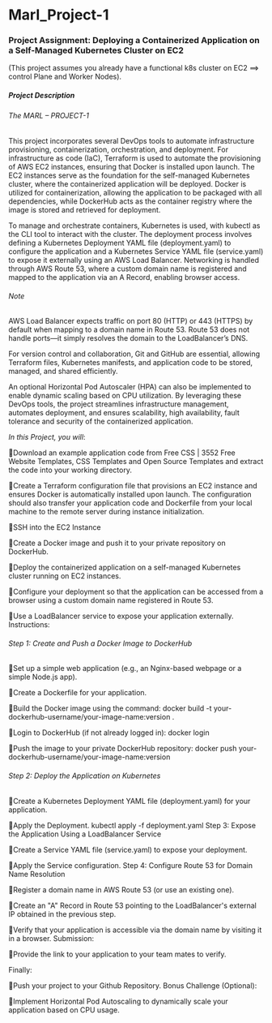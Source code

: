 # Marl_Project-1

### Project Assignment: Deploying a Containerized Application on a Self-Managed Kubernetes Cluster on EC2

(This project assumes you already have a functional k8s cluster on EC2 ==> control Plane and Worker Nodes).

##### Project Description

###### The MARL – PROJECT-1

This project incorporates several DevOps tools to automate infrastructure provisioning, containerization, orchestration, and deployment.
For infrastructure as code (IaC), Terraform is used to automate the provisioning of AWS EC2 instances, ensuring that Docker is installed upon launch.
The EC2 instances serve as the foundation for the self-managed Kubernetes cluster, where the containerized application will be deployed. Docker is utilized for
containerization, allowing the application to be packaged with all dependencies, while DockerHub acts as the container registry where the image is stored and
retrieved for deployment.

To manage and orchestrate containers, Kubernetes is used, with kubectl as the CLI tool to interact with the cluster.
The deployment process involves defining a Kubernetes Deployment YAML file (deployment.yaml) to configure the
application and a Kubernetes Service YAML file (service.yaml) to expose it externally using an AWS Load Balancer.
Networking is handled through AWS Route 53, where a custom domain name is registered and mapped to the application via an A Record, enabling browser access.

###### Note

AWS Load Balancer expects traffic on port 80 (HTTP) or 443 (HTTPS) by default when mapping to a domain name in Route 53.
Route 53 does not handle ports—it simply resolves the domain to the LoadBalancer’s DNS.

For version control and collaboration, Git and GitHub are essential, allowing Terraform files, Kubernetes manifests,
and application code to be stored, managed, and shared efficiently.

An optional Horizontal Pod Autoscaler (HPA) can also be  implemented to enable dynamic scaling based on CPU utilization.
By leveraging these DevOps tools, the project streamlines infrastructure management, automates deployment, and ensures scalability, high availability,
fault tolerance and security of the containerized application.

*In this Project, you will*:

Download an example application code from Free CSS | 3552 Free Website
Templates, CSS Templates and Open Source Templates and extract the code
into your working directory.

Create a Terraform configuration file that provisions an EC2 instance and
ensures Docker is automatically installed upon launch. The configuration
should also transfer your application code and Dockerfile from your local
machine to the remote server during instance initialization.

SSH into the EC2 Instance

Create a Docker image and push it to your private repository on DockerHub.

Deploy the containerized application on a self-managed Kubernetes cluster
running on EC2 instances.

Configure your deployment so that the application can be accessed from a
browser using a custom domain name registered in Route 53.

Use a LoadBalancer service to expose your application externally.
Instructions:

###### Step 1: Create and Push a Docker Image to DockerHub

Set up a simple web application (e.g., an Nginx-based webpage or a simple
Node.js app).

Create a Dockerfile for your application.

Build the Docker image using the command:
docker build -t your-dockerhub-username/your-image-name:version .

Login to DockerHub (if not already logged in):
docker login

Push the image to your private DockerHub repository:
docker push your-dockerhub-username/your-image-name:version

###### Step 2: Deploy the Application on Kubernetes

Create a Kubernetes Deployment YAML file (deployment.yaml) for your
application.

Apply the Deployment.
kubectl apply -f deployment.yaml
Step 3: Expose the Application Using a LoadBalancer Service

Create a Service YAML file (service.yaml) to expose your deployment.

Apply the Service configuration.
Step 4: Configure Route 53 for Domain Name Resolution

Register a domain name in AWS Route 53 (or use an existing one).

Create an "A" Record in Route 53 pointing to the LoadBalancer's external IP
obtained in the previous step.

Verify that your application is accessible via the domain name by visiting it
in a browser.
Submission:

Provide the link to your application to your team mates to verify.

Finally:

Push your project to your Github Repository.
Bonus Challenge (Optional):

Implement Horizontal Pod Autoscaling to dynamically scale your application
based on CPU usage.
